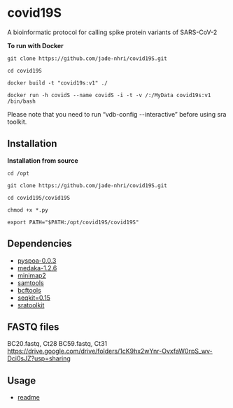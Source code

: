 # covid19S
A bioinformatic protocol for calling spike protein variants of SARS-CoV-2

**To run with Docker**

``git clone https://github.com/jade-nhri/covid19S.git``

``cd covid19S``

``docker build -t "covid19s:v1" ./``

``docker run -h covidS --name covidS -i -t -v /:/MyData covid19s:v1 /bin/bash``

Please note that you need to run “vdb-config --interactive” before using sra toolkit.

Installation
------------
**Installation from source**

``cd /opt``

``git clone https://github.com/jade-nhri/covid19S.git``

``cd covid19S/covid19S``

``chmod +x *.py``

``export PATH="$PATH:/opt/covid19S/covid19S"``


## Dependencies

- [pyspoa-0.0.3](https://github.com/nanoporetech/pyspoa)
- [medaka-1.2.6](https://github.com/nanoporetech/medaka)
- [minimap2](https://github.com/lh3/minimap2)
- [samtools](http://github.com/samtools/)
- [bcftools](https://github.com/samtools/bcftools)
- [seqkit=0.15](https://github.com/shenwei356/seqkit)
- [sratoolkit](https://github.com/ncbi/sra-tools)


## FASTQ files
BC20.fastq, Ct28
BC59.fastq, Ct31
https://drive.google.com/drive/folders/1cK9hx2wYnr-OvxfaW0rpS_wv-Dci0sJZ?usp=sharing

## Usage
- [readme](https://www.dropbox.com/s/vz1xb8ywsotgcyw/Manual%20of%20covidS.pdf?dl=0)



